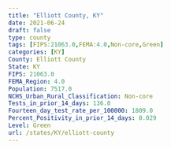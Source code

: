 ```yaml
---
title: "Elliott County, KY"
date: 2021-06-24
draft: false
type: county
tags: [FIPS:21063.0,FEMA:4.0,Non-core,Green]
categories: [KY]
County: Elliott County
State: KY
FIPS: 21063.0
FEMA_Region: 4.0
Population: 7517.0
NCHS_Urban_Rural_Classification: Non-core
Tests_in_prior_14_days: 136.0
Fourteen_day_test_rate_per_100000: 1809.0
Percent_Positivity_in_prior_14_days: 0.029
Level: Green
url: /states/KY/elliott-county
---
```



